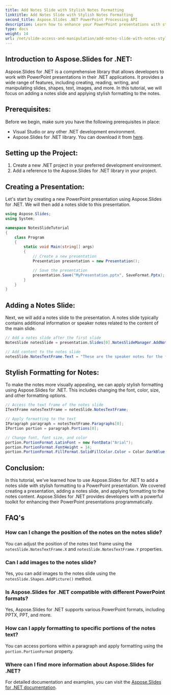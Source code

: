 ```yaml
---
title: Add Notes Slide with Stylish Notes Formatting
linktitle: Add Notes Slide with Stylish Notes Formatting
second_title: Aspose.Slides .NET PowerPoint Processing API
description: Learn how to enhance your PowerPoint presentations with stylish notes formatting using Aspose.Slides for .NET. This step-by-step guide covers adding a notes slide, applying attractive formatting, and more.
type: docs
weight: 14
url: /net/slide-access-and-manipulation/add-notes-slide-with-notes-style/
---
```


## Introduction to Aspose.Slides for .NET:

Aspose.Slides for .NET is a comprehensive library that allows developers to work with PowerPoint presentations in their .NET applications. It provides a wide range of features, including creating, reading, writing, and manipulating slides, shapes, text, images, and more. In this tutorial, we will focus on adding a notes slide and applying stylish formatting to the notes.

## Prerequisites:

Before we begin, make sure you have the following prerequisites in place:

- Visual Studio or any other .NET development environment.
- Aspose.Slides for .NET library. You can download it from [here](https://releases.aspose.com/slides/net/).

## Setting up the Project:

1. Create a new .NET project in your preferred development environment.
2. Add a reference to the Aspose.Slides for .NET library in your project.

## Creating a Presentation:

Let's start by creating a new PowerPoint presentation using Aspose.Slides for .NET. We will then add a notes slide to this presentation.

```csharp
using Aspose.Slides;
using System;

namespace NotesSlideTutorial
{
    class Program
    {
        static void Main(string[] args)
        {
            // Create a new presentation
            Presentation presentation = new Presentation();

            // Save the presentation
            presentation.Save("MyPresentation.pptx", SaveFormat.Pptx);
        }
    }
}
```

## Adding a Notes Slide:

Next, we will add a notes slide to the presentation. A notes slide typically contains additional information or speaker notes related to the content of the main slide.

```csharp
// Add a notes slide after the first slide
NotesSlide notesSlide = presentation.Slides[0].NotesSlideManager.AddNotesSlide();

// Add content to the notes slide
notesSlide.NotesTextFrame.Text = "These are the speaker notes for the first slide.";
```

## Stylish Formatting for Notes:

To make the notes more visually appealing, we can apply stylish formatting using Aspose.Slides for .NET. This includes changing the font, color, size, and other formatting options.

```csharp
// Access the text frame of the notes slide
ITextFrame notesTextFrame = notesSlide.NotesTextFrame;

// Apply formatting to the text
IParagraph paragraph = notesTextFrame.Paragraphs[0];
IPortion portion = paragraph.Portions[0];

// Change font, font size, and color
portion.PortionFormat.LatinFont = new FontData("Arial");
portion.PortionFormat.FontHeight = 14;
portion.PortionFormat.FillFormat.SolidFillColor.Color = Color.DarkBlue;
```

## Conclusion:

In this tutorial, we've learned how to use Aspose.Slides for .NET to add a notes slide with stylish formatting to a PowerPoint presentation. We covered creating a presentation, adding a notes slide, and applying formatting to the notes content. Aspose.Slides for .NET provides developers with a powerful toolkit for enhancing their PowerPoint presentations programmatically.

## FAQ's

### How can I change the position of the notes on the notes slide?

You can adjust the position of the notes text frame using the `notesSlide.NotesTextFrame.X` and `notesSlide.NotesTextFrame.Y` properties.

### Can I add images to the notes slide?

Yes, you can add images to the notes slide using the `notesSlide.Shapes.AddPicture()` method.

### Is Aspose.Slides for .NET compatible with different PowerPoint formats?

Yes, Aspose.Slides for .NET supports various PowerPoint formats, including PPTX, PPT, and more.

### How can I apply formatting to specific portions of the notes text?

You can access portions within a paragraph and apply formatting using the `portion.PortionFormat` property.

### Where can I find more information about Aspose.Slides for .NET?

For detailed documentation and examples, you can visit the [Aspose.Slides for .NET documentation](https://reference.aspose.com/slides/net/).
